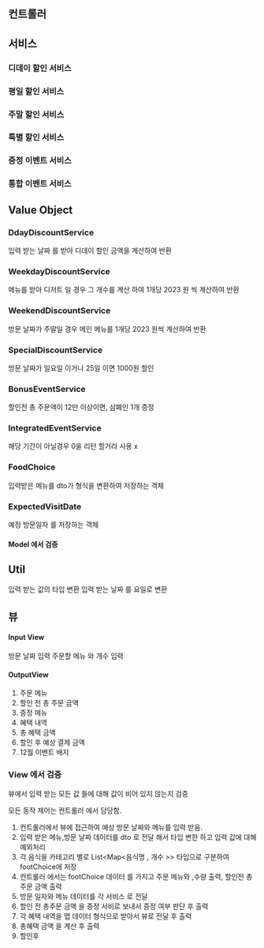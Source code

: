 
## 컨트롤러 

## 서비스 
### 디데이 할인 서비스

### 평일 할인 서비스 
### 주말 할인 서비스
### 특별 할인 서비스 
### 증정 이벤트 서비스
### 통합 이벤트 서비스 


## Value Object 
### DdayDiscountService
입력 받는 날짜 를 받아 디데이 할인 금액을 계산하여 반환

### WeekdayDiscountService
메뉴를 받아 디저트 일 경우 그 개수를 계산 하여 1개당 2023 원 씩 계산하여 반환 

### WeekendDiscountService
방문 날짜가 주말일 경우 메인 메뉴를 1개당 2023 원씩 계산하여 반환

### SpecialDiscountService
방문 날짜가 일요일 이거나 25일 이면 1000원 할인

### BonusEventService
할인전 총 주문액이 12만 이상이면, 삼폐인 1개 증정 

### IntegratedEventService
해당 기간이 아닐경우 0을 리턴 할거라 사용 x

### FoodChoice
입력받은 메뉴를 dto가 형식을 변환하여 저장하는 객체

### ExpectedVisitDate 
예정 방문일자 를 저장하는 객체

#### Model 에서 검증


## Util 
입력 받는 값의 타입 변환 
입력 받는 날짜 를 요일로 변환


## 뷰 
#### Input View
방문 날짜 입력 
주문할 메뉴 와 개수 입력 

#### OutputView

1. 주문 메뉴
2. 할인 전 총 주문 금액 
3. 증정 메뉴
4. 혜택 내역 
5. 총 혜택 금액 
6. 할인 후 예상 결제 금액 
7. 12월 이벤트 배지

### View 에서 검증
뷰에서 입력 받는 모든 값 들에 대해 값이 비어 있지 않는지 검증 

모든 동작 제어는  컨트롤러 에서 담당함.

1. 컨트롤러에서 뷰에 접근하여 예상 방문 날짜와 메뉴를 입력 받음.
2. 입력 받은 메뉴,방문 날짜 데이터를 dto 로 전달 해서 타입 변한 하고 입력 값에 대해 예외처리 
3. 각 음식을 카테고리 별로 List<Map<음식명 , 개수  >> 타입으로 구분하여 footChoice에 저장 
4. 컨트롤러 에서는 footChoice 데이터 를 가지고 주문 메뉴와 ,수량 출력, 할인전 총주문 금액 출력
5. 방문 일자와 메뉴 데이터를 각 서비스 로 전달 
6. 할인 전 총주문 금액 을 증정 서비로 보내서 증정 여부 판단 후 출력 
7. 각 혜택 내역을 맵 데이터 형식으로 받아서 뷰로 전달 후 출력 
8. 총혜택  금액 을 계산 후 출력 
9. 할인후 






